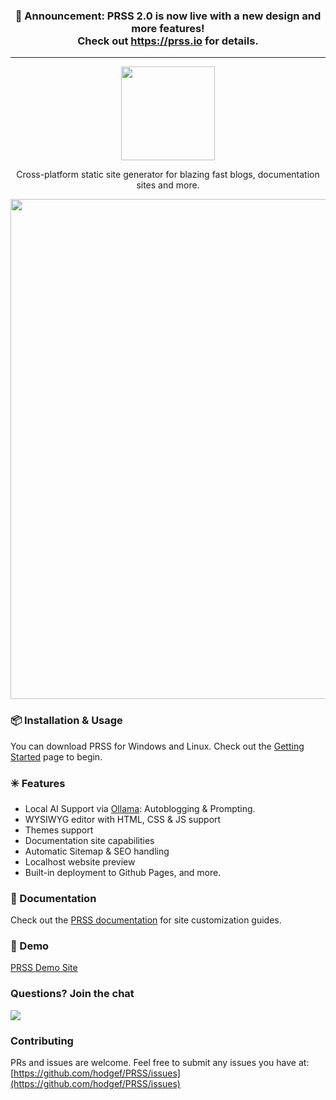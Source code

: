 
 <h3><p align="center">📣 Announcement: PRSS 2.0 is now live with a new design and more features!<br>Check out <a href="https://prss.io">https://prss.io</a> for details.</p></h3>


_________________________________
<p align="center">
 <a href="https://prss.io"><img src="https://github.com/hodgef/PRSS/assets/25509135/b3d5710c-9ef2-487a-9c6f-b8e69b4a527e" width="150" /></a>
 <p align="center">Cross-platform static site generator for blazing fast blogs, documentation sites and more.</p>
 <p align="center"><a href="https://prss.io"><img src="https://github.com/hodgef/PRSS/assets/25509135/43cfeea0-4fbd-4aeb-81da-d805e264d028" width="800" /></a></p>
</p>

### 📦 Installation & Usage
You can download PRSS for Windows and Linux.
Check out the [Getting Started](https://prss.io) page to begin.


### ✳️ Features
- Local AI Support via [Ollama](https://ollama.com/): Autoblogging & Prompting.
- WYSIWYG editor with HTML, CSS & JS support
- Themes support
- Documentation site capabilities
- Automatic Sitemap & SEO handling
- Localhost website preview
- Built-in deployment to Github Pages, and more.


### 📖 Documentation
Check out the [PRSS documentation](https://hodgef.com/prss) for site customization guides.


### 🚀 Demo
[PRSS Demo Site](https://prss-io.github.io/demo-slate-theme/)


### Questions? Join the chat
<a href="https://discordapp.com/invite/SJexsCG" title="Join our Discord chat" target="_blank"><img src="https://discordapp.com/api/guilds/498978399801573396/widget.png?style=banner2" align="center"></a>


### Contributing 
PRs and issues are welcome. Feel free to submit any issues you have at:
[https://github.com/hodgef/PRSS/issues](https://github.com/hodgef/PRSS/issues)
